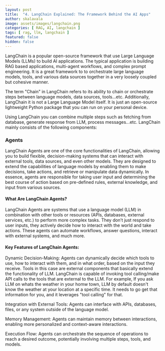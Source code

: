 ```yaml
---
layout: post
title:  "4. LangChain Explained: The Framework Behind the AI Apps"
author: skalavala
image: assets/images/langchain.png
categories: [ RAG, AI, langchain ]
tags: [ rag, llm, langchain ]
featured: false
hidden: false
---
```


LangChain is a popular open-source framework that use Large Language Models (LLMs) to build AI applications. The typical application is building RAG based applications, multi-agent workflows, and complex prompt engineering. It is a great framework to to orchestrate large language models, tools, and various data sources together in a very loosely coupled but cohesive manner.

The term "Chain" in LangChain refers to its ability to chain or orchestrate steps between language models, data sources, tools...etc. Additionally, LangChain it is not a Large Language Model itself. It is just an open-source lightweight Python package that you can run on your personal device.

Using LangChain you can combine multiple steps such as fetching from database, generate response from LLM, process messages...etc. LangChain mainly consists of the following components:

### Agents
LangChain Agents are one of the core functionalities of LangChain, allowing you to build flexible, decision-making systems that can interact with external tools, data sources, and even other models. They are designed to extend the capabilities of language models by enabling them to make decisions, take actions, and retrieve or manipulate data dynamically. In essence, agents are responsible for taking user input and determining the best course of action based on pre-defined rules, external knowledge, and input from various sources.

#### What Are LangChain Agents?
LangChain Agents are systems that use a language model (LLM) in combination with other tools or resources (APIs, databases, external services, etc.) to perform more complex tasks. They don’t just respond to user inputs, they actively decide how to interact with the world and take actions. These agents can automate workflows, answer questions, interact with external systems, and much more.

#### Key Features of LangChain Agents:
Dynamic Decision-Making: Agents can dynamically decide which tools to use, how to interact with them, and in what order, based on the input they receive. Tools in this case are external components that basically extend the functionality of LLM. LangChain is capable of invoking tool calling/make API calls to the tools that are external to the LLM. For example, If you ask LLM on whats the weather in your homw town, LLM by default doesn't know the weather at your location at a specific time. It needs to go get that information for you, and it leverages "tool calling" for that.

Integration with External Tools: Agents can interface with APIs, databases, files, or any system outside of the language model.

Memory Management: Agents can maintain memory between interactions, enabling more personalized and context-aware interactions.

Execution Flow: Agents can orchestrate the sequence of operations to reach a desired outcome, potentially involving multiple steps, tools, and models.